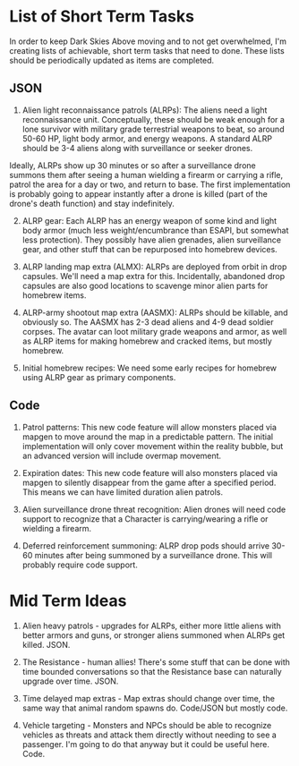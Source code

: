 # List of Short Term Tasks

In order to keep Dark Skies Above moving and to not get overwhelmed, I'm creating lists of achievable, short term tasks that need to done.  These lists should be periodically updated as items are completed.

## JSON
1.  Alien light reconnaissance patrols (ALRPs): The aliens need a light reconnaissance unit.  Conceptually, these should be weak enough for a lone survivor with military grade terrestrial weapons to beat, so around 50-60 HP, light body armor, and energy weapons. A standard ALRP should be 3-4 aliens along with surveillance or seeker drones.

Ideally, ALRPs show up 30 minutes or so after a surveillance drone summons them after seeing a human wielding a firearm or carrying a rifle, patrol the area for a day or two, and return to base.  The first implementation is probably going to appear instantly after a drone is killed (part of the drone's death function) and stay indefinitely.

2.  ALRP gear: Each ALRP has an energy weapon of some kind and light body armor (much less weight/encumbrance than ESAPI, but somewhat less protection).  They possibly have alien grenades, alien surveillance gear, and other stuff that can be repurposed into homebrew devices.

3.  ALRP landing map extra (ALMX): ALRPs are deployed from orbit in drop capsules.  We'll need a map extra for this.  Incidentally, abandoned drop capsules are also good locations to scavenge minor alien parts for homebrew items.

4.  ALRP-army shootout map extra (AASMX): ALRPs should be killable, and obviously so. The AASMX has 2-3 dead aliens and 4-9 dead soldier corpses.  The avatar can loot military grade weapons and armor, as well as ALRP items for making homebrew and cracked items, but mostly homebrew.

5.  Initial homebrew recipes: We need some early recipes for homebrew using ALRP gear as primary components.

## Code
1.  Patrol patterns: This new code feature will allow monsters placed via mapgen to move around the map in a predictable pattern.  The initial implementation will only cover movement within the reality bubble, but an advanced version will include overmap movement.

2.  Expiration dates: This new code feature will also monsters placed via mapgen to silently disappear from the game after a specified period.  This means we can have limited duration alien patrols.

3.  Alien surveillance drone threat recognition: Alien drones will need code support to recognize that a Character is carrying/wearing a rifle or wielding a firearm.

4.  Deferred reinforcement summoning: ALRP drop pods should arrive 30-60 minutes after being summoned by a surveillance drone.  This will probably require code support.

# Mid Term Ideas

1.  Alien heavy patrols - upgrades for ALRPs, either more little aliens with better armors and guns, or stronger aliens summoned when ALRPs get killed.  JSON.

2.  The Resistance - human allies!  There's some stuff that can be done with time bounded conversations so that the Resistance base can naturally upgrade over time.  JSON.

3.  Time delayed map extras - Map extras should change over time, the same way that animal random spawns do.  Code/JSON but mostly code.

4.  Vehicle targeting - Monsters and NPCs should be able to recognize vehicles as threats and attack them directly without needing to see a passenger.  I'm going to do that anyway but it could be useful here.  Code.
